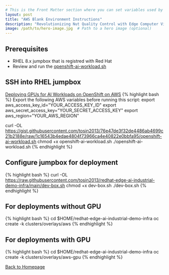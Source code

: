 ```yaml
---
# This is the Front Matter section where you can set variables used by Jekyll
layout: post
title: "AWS Blank Environment Instructions"
description: "Revolutionizing Nut Quality Control with Edge Computer Vision using YOLO V5 and Microshift"
image: /path/to/hero-image.jpg  # Path to a hero image (optional)
---
```


## Prerequisites
* RHEL 8.x jumpbox that is registred with Red Hat
* Review and run the [openshift-ai-workload.sh](https://gist.github.com/tosin2013/76e47de3f32de4486ab4699c21b2188e)
  
## SSH into RHEL jumpbox
[Deploying GPUs for AI Workloads on OpenShift on AWS](https://medium.com/@tcij1013/deploying-gpus-for-ai-workloads-on-openshift-on-aws-9f43b9ce2875)
{% highlight bash %}
Export the following AWS variables before running this script:
export aws_access_key_id="YOUR_ACCESS_KEY_ID"
export aws_secret_access_key="YOUR_SECRET_ACCESS_KEY"
export aws_region="YOUR_AWS_REGION"

curl -OL https://gist.githubusercontent.com/tosin2013/76e47de3f32de4486ab4699c21b2188e/raw/1c16543b4edae4804f73966ca4e40822e0bbfa95/openshift-ai-workload.sh
chmod +x openshift-ai-workload.sh
./openshift-ai-workload.sh
{% endhighlight %}

## Configure jumpbox for deployment
{% highlight bash %}
curl -OL https://raw.githubusercontent.com/tosin2013/redhat-edge-ai-industrial-demo-infra/main/dev-box.sh
chmod +x dev-box.sh
./dev-box.sh
{% endhighlight %}


## For deployments without GPU
{% highlight bash %}
cd $HOME/redhat-edge-ai-industrial-demo-infra
oc create -k clusters/overlays/aws
{% endhighlight %}

## For deployments with GPU
{% highlight bash %}
cd $HOME/redhat-edge-ai-industrial-demo-infra
oc create -k clusters/overlays/aws-gpu
{% endhighlight %}


[Back to Homepage](/)